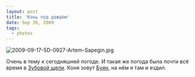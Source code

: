 ```yaml
---
layout: post
title: 'Конь под дождём'
date: Sep 30, 2009
tags:
  - photos
---
```


![2009-09-17-5D-0927-Artem-Sapegin.jpg](photo://280)

Очень в тему к сегодняшней погоде. И такая же погода была почти всё время в [Зубовой щели](http://morning.photos/albums/zubova-schel/ "Фотографии из Зубовой щели"). Коня зовут [Буян](http://rubikoni.ru/index.php/Horse#.D0.91.D1.83.D1.8F.D0.BD "Конь Буян"), на нём я там и ездил.
